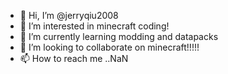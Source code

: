 - 👋 Hi, I’m @jerryqiu2008
- 👀 I’m interested in minecraft coding!
- 🌱 I’m currently learning modding and datapacks
- 💞️ I’m looking to collaborate on minecraft!!!!!
- 📫 How to reach me ..NaN

<!---
jerryqiu2008/jerryqiu2008 is a ✨ special ✨ repository because its `README.md` (this file) appears on your GitHub profile.
You can click the Preview link to take a look at your changes.
--->
